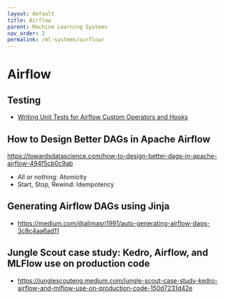 ```yaml
---
layout: default
title: Airflow
parent: Machine Learning Systems
nav_order: 2
permalink: /ml-systems/airflow/
---
```


# Airflow

## Testing
- [Writing Unit Tests for Airflow Custom Operators and Hooks](https://selectfrom.dev/writing-unit-tests-for-airflow-custom-operators-sensors-and-hooks-9771d21fe3b9)

## How to Design Better DAGs in Apache Airflow

https://towardsdatascience.com/how-to-design-better-dags-in-apache-airflow-494f5cb0c9ab

- All or nothing: Atomicity
- Start, Stop, Rewind: Idempotency

## Generating Airflow DAGs using Jinja

- https://medium.com/@alimasri1991/auto-generating-airflow-dags-3c8c4aa6ad11

## Jungle Scout case study: Kedro, Airflow, and MLFlow use on production code

- https://junglescouteng.medium.com/jungle-scout-case-study-kedro-airflow-and-mlflow-use-on-production-code-150d7231d42e

